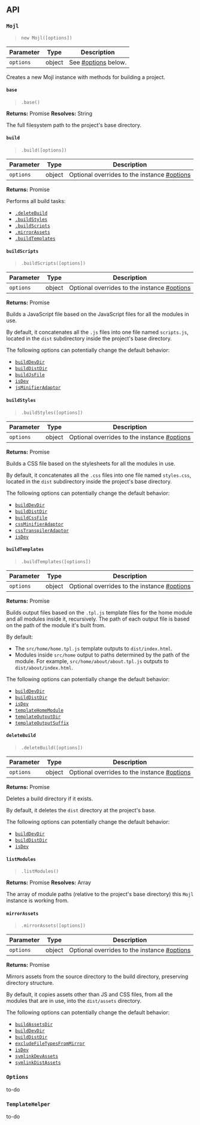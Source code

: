 ## API

### `Mojl`

> `new Mojl([options])`

| Parameter | Type   | Description
|-----------|--------|-------------
| `options` | object | See [#options](`Options`) below.

Creates a new Mojl instance with methods for building a project.


#### `base`

> `.base()`

**Returns:** Promise
**Resolves:** String

The full filesystem path to the project's base directory.


#### `build`

> `.build([options])`

| Parameter | Type   | Description
|-----------|--------|-------------
| `options` | object | Optional overrides to the instance [#options](`Options`)

**Returns:** Promise

Performs all build tasks:

* [`.deleteBuild`](#deleteBuild)
* [`.buildStyles`](#buildStyles)
* [`.buildScripts`](#buildScripts)
* [`.mirrorAssets`](#mirrorAssets)
* [`.buildTemplates`](#buildTemplates)


#### `buildScripts`

> `.buildScripts([options])`

| Parameter | Type   | Description
|-----------|--------|-------------
| `options` | object | Optional overrides to the instance [#options](`Options`)

**Returns:** Promise

Builds a JavaScript file based on the JavaScript files for all the modules in use.

By default, it concatenates all the `.js` files into one file named `scripts.js`, located in the `dist` subdirectory inside the project's base directory.

The following options can potentially change the default behavior:

* [`buildDevDir`](#buildDevDir)
* [`buildDistDir`](#buildDistDir)
* [`buildJsFile`](#buildJsFile)
* [`isDev`](#isDev)
* [`jsMinifierAdaptor`](#jsMinifierAdaptor)



#### `buildStyles`

> `.buildStyles([options])`

| Parameter | Type   | Description
|-----------|--------|-------------
| `options` | object | Optional overrides to the instance [#options](`Options`)

**Returns:** Promise

Builds a CSS file based on the stylesheets for all the modules in use.

By default, it concatenates all the `.css` files into one file named `styles.css`, located in the `dist` subdirectory inside the project's base directory.

The following options can potentially change the default behavior:

* [`buildDevDir`](#buildDevDir)
* [`buildDistDir`](#buildDistDir)
* [`buildCssFile`](#buildCssFile)
* [`cssMinifierAdaptor`](#cssMinifierAdaptor)
* [`cssTranspilerAdaptor`](#cssTranspilerAdaptor)
* [`isDev`](#isDev)


#### `buildTemplates`

> `.buildTemplates([options])`

| Parameter | Type   | Description
|-----------|--------|-------------
| `options` | object | Optional overrides to the instance [#options](`Options`)

**Returns:** Promise

Builds output files based on the `.tpl.js` template files for the home module and all modules inside it, recursively. The path of each output file is based on the path of the module it's built from.

By default:
* The `src/home/home.tpl.js` template outputs to `dist/index.html`.
* Modules inside `src/home` output to paths determined by the path of the module. For example, `src/home/about/about.tpl.js` outputs to `dist/about/index.html`.

The following options can potentially change the default behavior:

* [`buildDevDir`](#buildDevDir)
* [`buildDistDir`](#buildDistDir)
* [`isDev`](#isDev)
* [`templateHomeModule`](#templateHomeModule)
* [`templateOutputDir`](#templateOutputDir)
* [`templateOutputSuffix`](#templateOutputSuffix)


#### `deleteBuild`

> `.deleteBuild([options])`

| Parameter | Type   | Description
|-----------|--------|-------------
| `options` | object | Optional overrides to the instance [#options](`Options`)

**Returns:** Promise

Deletes a build directory if it exists.

By default, it deletes the `dist` directory at the project's base.

The following options can potentially change the default behavior:

* [`buildDevDir`](#buildDevDir)
* [`buildDistDir`](#buildDistDir)
* [`isDev`](#isDev)


#### `listModules`

> `.listModules()`

**Returns:** Promise
**Resolves:** Array

The array of module paths (relative to the project's base directory) this `Mojl` instance is working from.


#### `mirrorAssets`

> `.mirrorAssets([options])`

| Parameter | Type   | Description
|-----------|--------|-------------
| `options` | object | Optional overrides to the instance [#options](`Options`)

**Returns:** Promise

Mirrors assets from the source directory to the build directory, preserving directory structure.

By default, it copies assets other than JS and CSS files, from all the modules that are in use, into the `dist/assets` directory.

The following options can potentially change the default behavior:

* [`buildAssetsDir`](#buildAssetsDir)
* [`buildDevDir`](#buildDevDir)
* [`buildDistDir`](#buildDistDir)
* [`excludeFileTypesFromMirror`](#excludeFileTypesFromMirror)
* [`isDev`](#isDev)
* [`symlinkDevAssets`](#symlinkDevAssets)
* [`symlinkDistAssets`](#symlinkDistAssets)


### `Options`

to-do


### `TemplateHelper`

to-do

